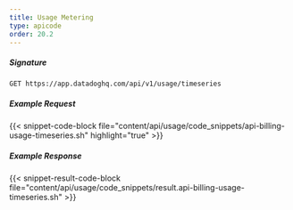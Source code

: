 ```yaml
---
title: Usage Metering
type: apicode
order: 20.2
---
```


##### Signature
`GET https://app.datadoghq.com/api/v1/usage/timeseries`
##### Example Request
{{< snippet-code-block file="content/api/usage/code_snippets/api-billing-usage-timeseries.sh" highlight="true" >}}
##### Example Response
{{< snippet-result-code-block file="content/api/usage/code_snippets/result.api-billing-usage-timeseries.sh" >}}